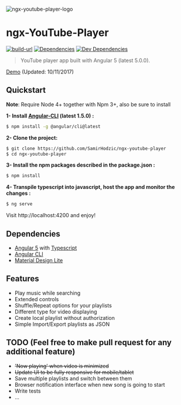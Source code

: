 ![ngx-youtube-player-logo](https://raw.githubusercontent.com/SamirHodzic/ngx-youtube-player/master/src/assets/logo_git.png)

# ngx-YouTube-Player
[![build-url][build-url-svg]][build-url]
[![Dependencies][dependencies]][dependencies-url]
[![Dev Dependencies][dev-dependencies]][dev-dependencies-url]

> YouTube player app built with Angular 5 (latest 5.0.0).

[Demo](https://samirhodzic.github.io/ngx-youtube-player) (Updated: 10/11/2017)

## Quickstart

**Note**: Require Node 4+ together with Npm 3+, also be sure to install

**1- Install [Angular-CLI](https://github.com/angular/angular-cli) (latest 1.5.0) :**

```bash
$ npm install -g @angular/cli@latest
```

**2- Clone the project:**

```bash
$ git clone https://github.com/SamirHodzic/ngx-youtube-player
$ cd ngx-youtube-player
```

**3- Install the npm packages described in the package.json :**

```bash
$ npm install
```

**4- Transpile typescript into javascript, host the app and monitor the changes :**

```bash
$ ng serve
```

Visit http://localhost:4200 and enjoy!

## Dependencies
- [Angular 5](https://angular.io/) with [Typescript](https://www.typescriptlang.org/)
- [Angular CLI](https://cli.angular.io/)
- [Material Design Lite](https://github.com/google/material-design-lite/)

## Features
- Play music while searching
- Extended controls
- Shuffle/Repeat options for your playlists
- Different type for video displaying
- Create local playlist without authorization
- Simple Import/Export playlists as JSON

## TODO (Feel free to make pull request for any additional feature)
- ~~'Now playing' when video is minimized~~
- ~~Update UI to be fully responsive for mobile/tablet~~
- Save multiple playlists and switch between them
- Browser notification interface when new song is going to start
- Write tests
- ...


[dependencies]: https://david-dm.org/samirhodzic/ngx-youtube-player.svg
[dependencies-url]: https://david-dm.org/samirhodzic/ngx-youtube-player
[dev-dependencies]: https://david-dm.org/samirhodzic/ngx-youtube-player/dev-status.svg
[dev-dependencies-url]: https://david-dm.org/samirhodzic/ngx-youtube-player?type=dev
[build-url]: https://travis-ci.org/SamirHodzic/ngx-youtube-player
[build-url-svg]: https://travis-ci.org/SamirHodzic/ngx-youtube-player.svg?branch=master
